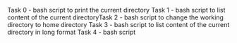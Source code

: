 Task 0 - bash script to print the current directory
Task 1 - bash script to list content of the current directoryTask 2 - bash script to change the working directory to home directory
Task 3 - bash script to list content of the current directory in long format
Task 4 - bash script
